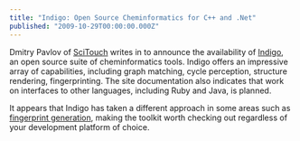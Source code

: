 ```yaml
---
title: "Indigo: Open Source Cheminformatics for C++ and .Net"
published: "2009-10-29T00:00:00.000Z"
---
```


Dmitry Pavlov of [SciTouch](http://scitouch.net) writes in to announce the availability of [Indigo](http://opensource.scitouch.net/indigo/), an open source suite of cheminformatics tools. Indigo offers an impressive array of capabilities, including graph matching, cycle perception, structure rendering, fingerprinting. The site documentation also indicates that work on interfaces to other languages, including Ruby and Java, is planned.

It appears that Indigo has taken a different approach in some areas such as [fingerprint generation](/articles/2008/10/02/fast-substructure-search-using-open-source-tools-part-1-fingerprints-and-databases), making the toolkit worth checking out regardless of your development platform of choice.